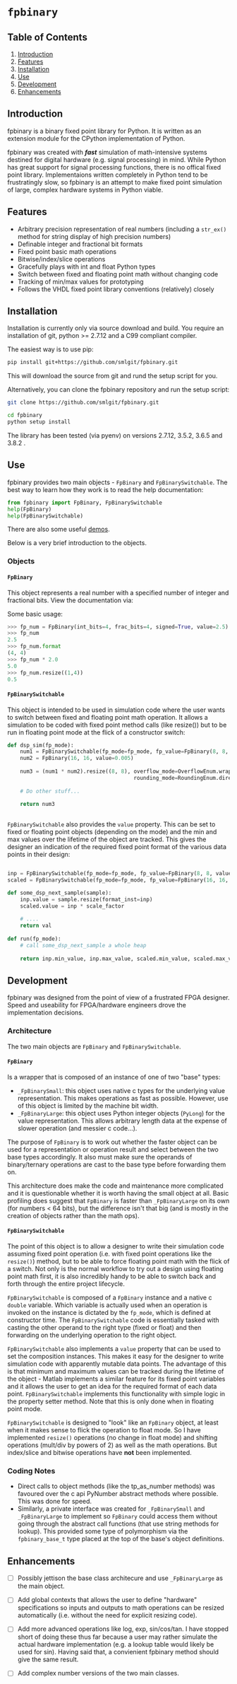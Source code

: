 # `fpbinary`

## Table of Contents
1. [Introduction](#intro)
1. [Features](#features)
1. [Installation](#install)
1. [Use](#use)
1. [Development](#dev)
1. [Enhancements](#enhancements)

<a name="intro"/>

## Introduction

fpbinary is a binary fixed point library for Python. It is written as an extension module for the CPython implementation of Python.

fpbinary was created with **_fast_** simulation of math-intensive systems destined for digital hardware (e.g. signal processing) in mind. While Python has great support for signal processing functions, there is no offical fixed point library. Implementaions written completely in Python tend to be frustratingly slow, so fpbinary is an attempt to make fixed point simulation of large, complex hardware systems in Python viable.


<a name="features"/>

## Features
- Arbitrary precision representation of real numbers (including a `str_ex()` method for string display of high precision numbers)
- Definable integer and fractional bit formats
- Fixed point basic math operations
- Bitwise/index/slice operations
- Gracefully plays with int and float Python types
- Switch between fixed and floating point math without changing code
- Tracking of min/max values for prototyping
- Follows the VHDL fixed point library conventions (relatively) closely

<a name="install"/>

## Installation

Installation is currently only via source download and build. You require an installation of git, python >= 2.7.12 and a C99 compliant compiler.

The easiest way is to use pip:

```bash
pip install git+https://github.com/smlgit/fpbinary.git
```

This will download the source from git and rund the setup script for you.

Alternatively, you can clone the fpbinary repository and run the setup script: 


```bash
git clone https://github.com/smlgit/fpbinary.git

cd fpbinary
python setup install
```

The library has been tested (via pyenv) on versions 2.7.12, 3.5.2, 3.6.5 and 3.8.2 .

<a name="use"/>

## Use

fpbinary provides two main objects - `FpBinary` and `FpBinarySwitchable`. The best way to learn how they work is to read the help documentation:

```python
from fpbinary import FpBinary, FpBinarySwitchable
help(FpBinary)
help(FpBinarySwitchable)
```

There are also some useful [demos](./demos).
 
 Below is a very brief introduction to the objects.
 
### Objects

#### `FpBinary`

This object represents a real number with a specified number of integer and fractional bits. View the documentation via:

Some basic usage:

```python
>>> fp_num = FpBinary(int_bits=4, frac_bits=4, signed=True, value=2.5)
>>> fp_num
2.5
>>> fp_num.format
(4, 4)
>>> fp_num * 2.0
5.0
>>> fp_num.resize((1,4))
0.5

```

#### `FpBinarySwitchable`

This object is intended to be used in simulation code where the user wants to switch between fixed and floating point math operation. It allows a simulation to be coded with fixed point method calls (like resize()) but to be run in floating point mode at the flick of a constructor switch:

```python
def dsp_sim(fp_mode):
    num1 = FpBinarySwitchable(fp_mode=fp_mode, fp_value=FpBinary(8, 8, value=6.7), float_value=6.7)
    num2 = FpBinary(16, 16, value=0.005)
    
    num3 = (num1 * num2).resize((8, 8), overflow_mode=OverflowEnum.wrap,
                                        rounding_mode=RoundingEnum.direct_neg_inf)
    
    # Do other stuff...
    
    return num3
    
```

`FpBinarySwitchable` also provides the `value` property. This can be set to fixed or floating point objects (depending on the mode) and the min and max values over the lifetime of the object are tracked. This gives the designer an indication of the required fixed point format of the various data points in their design:

```python

inp = FpBinarySwitchable(fp_mode=fp_mode, fp_value=FpBinary(8, 8, value=0.0), float_value=0.0)
scaled = FpBinarySwitchable(fp_mode=fp_mode, fp_value=FpBinary(16, 16, value=0.0), float_value=0.0)

def some_dsp_next_sample(sample):
    inp.value = sample.resize(format_inst=inp)
    scaled.value = inp * scale_factor
    
    # ....
    return val
    
def run(fp_mode):
    # call some_dsp_next_sample a whole heap
    
    return inp.min_value, inp.max_value, scaled.min_value, scaled.max_value
```

<a name="dev"/>

## Development
fpbinary was designed from the point of view of a frustrated FPGA designer. Speed and useability for FPGA/hardware engineers drove the implementation decisions.

### Architecture
The two main objects are `FpBinary` and `FpBinarySwitchable`.

#### `FpBinary`
Is a wrapper that is composed of an instance of one of two "base" types:
- `_FpBinarySmall`: this object uses native c types for the underlying value representation. This makes operations as fast as possible. However, use of this object is limited by the machine bit width.
- `_FpBinaryLarge`: this object uses Python integer objects (`PyLong`) for the value representation. This allows arbitrary length data at the expense of slower operation (and messier c code...).

The purpose of `FpBinary` is to work out whether the faster object can be used for a representation or operation result and select between the two base types accordingly. It also must make sure the operands of binary/ternary operations are cast to the base type before forwarding them on.

This architecture does make the code and maintenance more complicated and it is questionable whether it is worth having the small object at all. Basic profiling does suggest that `FpBinary` is faster than `_FpBinaryLarge` on its own (for numbers < 64 bits), but the difference isn't that big (and is mostly in the creation of objects rather than the math ops).

#### `FpBinarySwitchable`
The point of this object is to allow a designer to write their simulation code assuming fixed point operation (i.e. with fixed point operations like the `resize()`) method, but to be able to force floating point math with the flick of a switch. Not only is the normal workflow to try out a design using floating point math first, it is also incredibly handy to be able to switch back and forth through the entire project lifecycle.

`FpBinarySwitchable` is composed of a `FpBinary` instance and a native c `double` variable. Which variable is actually used when an operation is invoked on the instance is dictated by the `fp_mode`, which is defined at constructor time. The `FpBinarySwitchable` code is essentially tasked with casting the other operand to the right type (fixed or float) and then forwarding on the underlying operation to the right object.

`FpBinarySwitchable` also implements a `value` property that can be used to set the composition instances. This makes it easy for the designer to write simulation code with apparently mutable data points. The advantage of this is that minimum and maximum values can be tracked during the lifetime of the object - Matlab implements a similar feature for its fixed point variables and it allows the user to get an idea for the required format of each data point. `FpBinarySwitchable` implements this functionality with simple logic in the property setter method. Note that this is only done when in floating point mode.

`FpBinarySwitchable` is designed to "look" like an `FpBinary` object, at least when it makes sense to flick the operation to float mode. So I have implemented `resize()` operations (no change in float mode) and shifting operations (mult/div by powers of 2) as well as the math operations. But index/slice and bitwise operations have **not** been implemented.

### Coding Notes
- Direct calls to object methods (like the tp_as_number methods) was favoured over the c api PyNumber abstract methods where possible. This was done for speed.
- Similarly, a private interface was created for `_FpBinarySmall` and `_FpBinaryLarge` to implement so `FpBinary` could access them without going through the abstract call functions (that use string methods for lookup). This provided some type of polymorphism via the `fpbinary_base_t` type placed at the top of the base's object definitions.

<a name="enhancements"/>

## Enhancements
- [ ] Possibly jettison the base class architecure and use `_FpBinaryLarge` as the main object.
- [ ] Add global contexts that allows the user to define "hardware" specifications so inputs and outputs to math operations can be resized automatically (i.e. without the need for explicit resizing code). 
- [ ] Add more advanced operations like log, exp, sin/cos/tan. I have stopped short of doing these thus far because a user may rather simulate the actual hardware implementation (e.g. a lookup table would likely be used for sin). Having said that, a convienient fpbinary method should give the same result.
- [ ] Add complex number versions of the two main classes.






